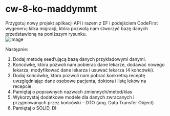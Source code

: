 # cw-8-ko-maddymmt
Przygotuj nowy projekt aplikacji API i razem z EF i podejściem CodeFirst wygeneruj kilka migracji, która pozwolą nam stworzyć bazę danych przedstawioną na poniższym rysunku.  
![image](https://user-images.githubusercontent.com/35382676/169101298-1ae87d9d-907b-4b6c-b441-555646c73e2d.png)

Następnie:
1. Dodaj metodę seed’ującą bazę danych przykładowymi danymi.
2. Końcówkę, która pozwoli nam pobierać dane lekarze, dodawać nowego lekarza, modyfikować dane lekarza i usuwać lekarza (4 końcówki).
3. Dodaj końcówkę, która pozwoli nam pobrać konkretną receptę uwzględniając dane osobowe pacjenta, doktora i listę leków na recepcie.
4. Pamiętaj o poprawnych nazwach zmiennych/metod/klas
5. Wykorzystaj dodatkowe modele dla danych zwracanych i przyjmowanych przez końcówki – DTO (ang. Data Transfer Object)
6. Pamiętaj o SOLID, DI
